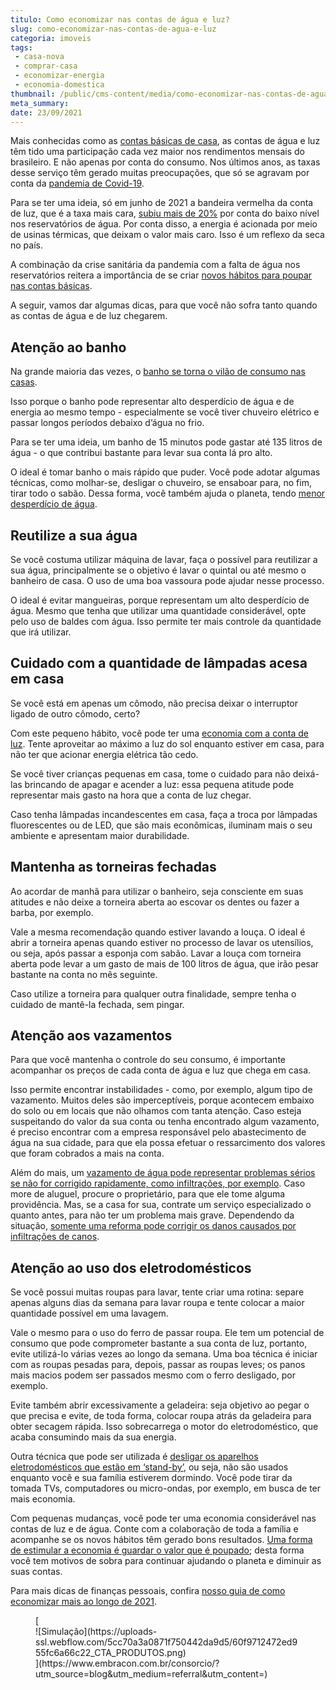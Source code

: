 ```yaml
---
titulo: Como economizar nas contas de água e luz?
slug: como-economizar-nas-contas-de-agua-e-luz
categoria: imoveis
tags:
 - casa-nova
 - comprar-casa
 - economizar-energia
 - economia-domestica
thumbnail: /public/cms-content/media/como-economizar-nas-contas-de-agua-e-luz.jpg
meta_summary: 
date: 23/09/2021
---
```

Mais conhecidas como as [contas básicas de casa](https://www.embracon.com.br/blog/como-economizar-nas-contas-de-casa-em-tempos-de-crise-economica), as contas de água e luz têm tido uma participação cada vez maior nos rendimentos mensais do brasileiro. E não apenas por conta do consumo. Nos últimos anos, as taxas desse serviço têm gerado muitas preocupações, que só se agravam por conta da [pandemia de Covid-19](https://www.embracon.com.br/blog/como-economizar-nas-contas-de-casa-em-tempos-de-crise-economica).

Para se ter uma ideia, só em junho de 2021 a bandeira vermelha da conta de luz, que é a taxa mais cara, [subiu mais de 20%](https://www1.folha.uol.com.br/mercado/2021/06/conta-de-luz-deve-subir-com-reajuste-acima-de-20-na-bandeira-vermelha.shtml) por conta do baixo nível nos reservatórios de água. Por conta disso, a energia é acionada por meio de usinas térmicas, que deixam o valor mais caro. Isso é um reflexo da seca no país.

A combinação da crise sanitária da pandemia com a falta de água nos reservatórios reitera a importância de se criar [novos hábitos para poupar nas contas básicas](https://www.embracon.com.br/blog/como-guardar-dinheiro-em-tempos-de-pandemia).

A seguir, vamos dar algumas dicas, para que você não sofra tanto quando as contas de água e de luz chegarem.

Atenção ao banho 
-----------------

Na grande maioria das vezes, o [banho se torna o vilão de consumo nas casas](https://www.embracon.com.br/blog/como-economizar-nos-principais-gastos-da-vida).

Isso porque o banho pode representar alto desperdício de água e de energia ao mesmo tempo - especialmente se você tiver chuveiro elétrico e passar longos períodos debaixo d’água no frio.

Para se ter uma ideia, um banho de 15 minutos pode gastar até 135 litros de água - o que contribui bastante para levar sua conta lá pro alto.

O ideal é tomar banho o mais rápido que puder. Você pode adotar algumas técnicas, como molhar-se, desligar o chuveiro, se ensaboar para, no fim, tirar todo o sabão. Dessa forma, você também ajuda o planeta, tendo [menor desperdício de água](https://www.embracon.com.br/blog/10-principais-dicas-para-transformar-sua-residencia-em-uma-casa-sustentavel).

Reutilize a sua água 
---------------------

Se você costuma utilizar máquina de lavar, faça o possível para reutilizar a sua água, principalmente se o objetivo é lavar o quintal ou até mesmo o banheiro de casa. O uso de uma boa vassoura pode ajudar nesse processo.

O ideal é evitar mangueiras, porque representam um alto desperdício de água. Mesmo que tenha que utilizar uma quantidade considerável, opte pelo uso de baldes com água. Isso permite ter mais controle da quantidade que irá utilizar.

Cuidado com a quantidade de lâmpadas acesa em casa 
---------------------------------------------------

Se você está em apenas um cômodo, não precisa deixar o interruptor ligado de outro cômodo, certo?

Com este pequeno hábito, você pode ter uma [economia com a conta de luz](https://www.embracon.com.br/blog/5-dicas-indispensaveis-para-voce-economizar-energia-eletrica). Tente aproveitar ao máximo a luz do sol enquanto estiver em casa, para não ter que acionar energia elétrica tão cedo.

Se você tiver crianças pequenas em casa, tome o cuidado para não deixá-las brincando de apagar e acender a luz: essa pequena atitude pode representar mais gasto na hora que a conta de luz chegar.

Caso tenha lâmpadas incandescentes em casa, faça a troca por lâmpadas fluorescentes ou de LED, que são mais econômicas, iluminam mais o seu ambiente e apresentam maior durabilidade.

Mantenha as torneiras fechadas 
-------------------------------

Ao acordar de manhã para utilizar o banheiro, seja consciente em suas atitudes e não deixe a torneira aberta ao escovar os dentes ou fazer a barba, por exemplo.

Vale a mesma recomendação quando estiver lavando a louça. O ideal é abrir a torneira apenas quando estiver no processo de lavar os utensílios, ou seja, após passar a esponja com sabão. Lavar a louça com torneira aberta pode levar a um gasto de mais de 100 litros de água, que irão pesar bastante na conta no mês seguinte.

Caso utilize a torneira para qualquer outra finalidade, sempre tenha o cuidado de mantê-la fechada, sem pingar.

Atenção aos vazamentos 
-----------------------

Para que você mantenha o controle do seu consumo, é importante acompanhar os preços de cada conta de água e luz que chega em casa.

Isso permite encontrar instabilidades - como, por exemplo, algum tipo de vazamento. Muitos deles são imperceptíveis, porque acontecem embaixo do solo ou em locais que não olhamos com tanta atenção. Caso esteja suspeitando do valor da sua conta ou tenha encontrado algum vazamento, é preciso encontrar com a empresa responsável pelo abastecimento de água na sua cidade, para que ela possa efetuar o ressarcimento dos valores que foram cobrados a mais na conta.

Além do mais, um [vazamento de água pode representar problemas sérios se não for corrigido rapidamente, como infiltrações, por exemplo](https://www.embracon.com.br/blog/saiba-o-que-fazer-para-evitar-infiltracao-na-sua-casa). Caso more de aluguel, procure o proprietário, para que ele tome alguma providência. Mas, se a casa for sua, contrate um serviço especializado o quanto antes, para não ter um problema mais grave. Dependendo da situação, [somente uma reforma pode corrigir os danos causados por infiltrações de canos](https://www.embracon.com.br/blog/manutencao-da-casa-como-realizar-e-qual-a-sua-importancia).

Atenção ao uso dos eletrodomésticos 
------------------------------------

Se você possui muitas roupas para lavar, tente criar uma rotina: separe apenas alguns dias da semana para lavar roupa e tente colocar a maior quantidade possível em uma lavagem.

Vale o mesmo para o uso do ferro de passar roupa. Ele tem um potencial de consumo que pode comprometer bastante a sua conta de luz, portanto, evite utilizá-lo várias vezes ao longo da semana. Uma boa técnica é iniciar com as roupas pesadas para, depois, passar as roupas leves; os panos mais macios podem ser passados mesmo com o ferro desligado, por exemplo.

Evite também abrir excessivamente a geladeira: seja objetivo ao pegar o que precisa e evite, de toda forma, colocar roupa atrás da geladeira para obter secagem rápida. Isso sobrecarrega o motor do eletrodoméstico, que acaba consumindo mais da sua energia.

Outra técnica que pode ser utilizada é [desligar os aparelhos eletrodomésticos que estão em ‘stand-by’](https://www.embracon.com.br/blog/dicas-para-comprar-eletrodomesticos-para-a-casa-nova), ou seja, não são usados enquanto você e sua família estiverem dormindo. Você pode tirar da tomada TVs, computadores ou micro-ondas, por exemplo, em busca de ter mais economia.

Com pequenas mudanças, você pode ter uma economia considerável nas contas de luz e de água. Conte com a colaboração de toda a família e acompanhe se os novos hábitos têm gerado bons resultados. [Uma forma de estimular a economia é guardar o valor que é poupado](https://www.embracon.com.br/blog/guia-definitivo-de-como-comecar-a-poupar); desta forma você tem motivos de sobra para continuar ajudando o planeta e diminuir as suas contas.

Para mais dicas de finanças pessoais, confira [nosso guia de como economizar mais ao longo de 2021](https://www.embracon.com.br/blog/como-planejar-se-financeiramente-para-comecar-a-conquistar-seus-objetivos-em-2021).

<figure class="w-richtext-figure-type-image w-richtext-align-center">[<div>![Simulação](https://uploads-ssl.webflow.com/5cc70a3a0871f750442da9d5/60f9712472ed955fc6a66c22_CTA_PRODUTOS.png)</div>](https://www.embracon.com.br/consorcio/?utm_source=blog&utm_medium=referral&utm_content=)</figure>
